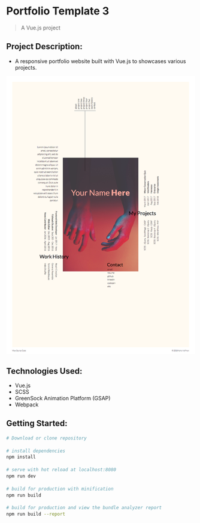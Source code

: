 # Portfolio Template 3

> A Vue.js project

## Project Description:
- A responsive portfolio website built with Vue.js to showcases various projects.

![Portfolio Template 3](https://raw.githubusercontent.com/karlyhoffman/portfolio-template-3/master/src/assets/readme.png "Portfolio Template 3")

## Technologies Used:
- Vue.js
- SCSS
- GreenSock Animation Platform (GSAP)
- Webpack

## Getting Started:
``` bash
# Download or clone repository

# install dependencies
npm install

# serve with hot reload at localhost:8080
npm run dev

# build for production with minification
npm run build

# build for production and view the bundle analyzer report
npm run build --report
